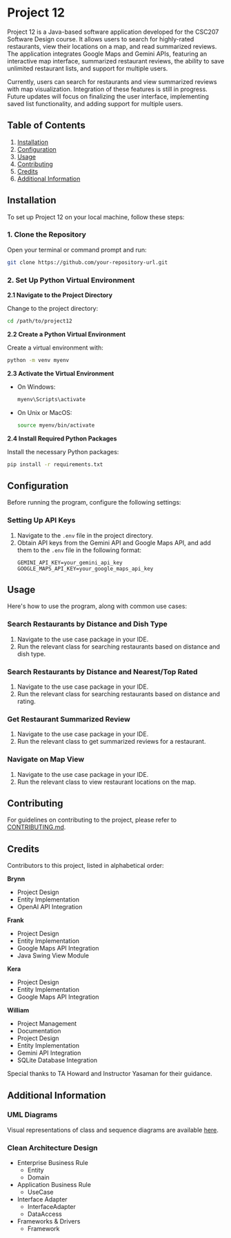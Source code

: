 # Project 12

Project 12 is a Java-based software application developed for the CSC207 Software Design course. It allows users to search for highly-rated restaurants, view their locations on a map, and read summarized reviews. The application integrates Google Maps and Gemini APIs, featuring an interactive map interface, summarized restaurant reviews, the ability to save unlimited restaurant lists, and support for multiple users.

Currently, users can search for restaurants and view summarized reviews with map visualization. Integration of these features is still in progress. Future updates will focus on finalizing the user interface, implementing saved list functionality, and adding support for multiple users.

## Table of Contents

1. [Installation](#installation)
2. [Configuration](#configuration)
3. [Usage](#usage)
4. [Contributing](#contributing)
5. [Credits](#credits)
6. [Additional Information](#additional-information)

## Installation

To set up Project 12 on your local machine, follow these steps:

### 1. Clone the Repository

Open your terminal or command prompt and run:
```bash
git clone https://github.com/your-repository-url.git
```

### 2. Set Up Python Virtual Environment

**2.1 Navigate to the Project Directory**

Change to the project directory:
```bash
cd /path/to/project12
```

**2.2 Create a Python Virtual Environment**

Create a virtual environment with:
```bash
python -m venv myenv
```

**2.3 Activate the Virtual Environment**

- On Windows:
  ```bash
  myenv\Scripts\activate
  ```
- On Unix or MacOS:
  ```bash
  source myenv/bin/activate
  ```

**2.4 Install Required Python Packages**

Install the necessary Python packages:
```bash
pip install -r requirements.txt
```

## Configuration

Before running the program, configure the following settings:

### Setting Up API Keys

1. Navigate to the `.env` file in the project directory.
2. Obtain API keys from the Gemini API and Google Maps API, and add them to the `.env` file in the following format:
   ```
   GEMINI_API_KEY=your_gemini_api_key
   GOOGLE_MAPS_API_KEY=your_google_maps_api_key
   ```

## Usage

Here's how to use the program, along with common use cases:

### Search Restaurants by Distance and Dish Type

1. Navigate to the use case package in your IDE.
2. Run the relevant class for searching restaurants based on distance and dish type.

### Search Restaurants by Distance and Nearest/Top Rated

1. Navigate to the use case package in your IDE.
2. Run the relevant class for searching restaurants based on distance and rating.

### Get Restaurant Summarized Review

1. Navigate to the use case package in your IDE.
2. Run the relevant class to get summarized reviews for a restaurant.

### Navigate on Map View

1. Navigate to the use case package in your IDE.
2. Run the relevant class to view restaurant locations on the map.

## Contributing

For guidelines on contributing to the project, please refer to [CONTRIBUTING.md](CONTRIBUTING.md).

## Credits

Contributors to this project, listed in alphabetical order:

**Brynn**
- Project Design
- Entity Implementation
- OpenAI API Integration

**Frank**
- Project Design
- Entity Implementation
- Google Maps API Integration
- Java Swing View Module

**Kera**
- Project Design
- Entity Implementation
- Google Maps API Integration

**William**
- Project Management
- Documentation
- Project Design
- Entity Implementation
- Gemini API Integration
- SQLite Database Integration

Special thanks to TA Howard and Instructor Yasaman for their guidance.

## Additional Information

### UML Diagrams

Visual representations of class and sequence diagrams are available [here](https://lucid.app/lucidchart/a25d3238-67e7-49fb-b829-9c842485de22/edit?invitationId=inv_403f0f3f-3919-487a-9133-a82ce071034f).

### Clean Architecture Design

- Enterprise Business Rule
  - Entity
  - Domain
- Application Business Rule
  - UseCase
- Interface Adapter
  - InterfaceAdapter
  - DataAccess
- Frameworks & Drivers
  - Framework

